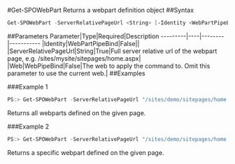 #Get-SPOWebPart
Returns a webpart definition object
##Syntax
```powershell
Get-SPOWebPart -ServerRelativePageUrl <String> [-Identity <WebPartPipeBind>] [-Web <WebPipeBind>]
```


##Parameters
Parameter|Type|Required|Description
---------|----|--------|-----------
|Identity|WebPartPipeBind|False||
|ServerRelativePageUrl|String|True|Full server relative url of the webpart page, e.g. /sites/mysite/sitepages/home.aspx|
|Web|WebPipeBind|False|The web to apply the command to. Omit this parameter to use the current web.|
##Examples

###Example 1
```powershell
PS:> Get-SPOWebPart -ServerRelativePageUrl "/sites/demo/sitepages/home.aspx"
```
Returns all webparts defined on the given page.

###Example 2
```powershell
PS:> Get-SPOWebPart -ServerRelativePageUrl "/sites/demo/sitepages/home.aspx" -Identity a2875399-d6ff-43a0-96da-be6ae5875f82
```
Returns a specific webpart defined on the given page.
